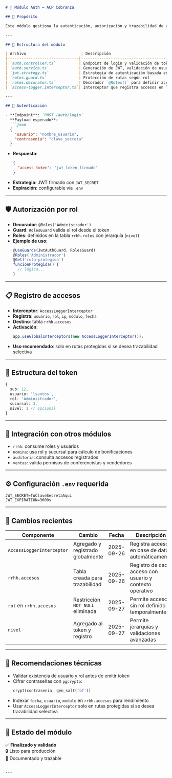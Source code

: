 ```md
# 🔐 Módulo Auth – ACP Cobranza

## 🧭 Propósito

Este módulo gestiona la autenticación, autorización y trazabilidad de accesos en el sistema ACP Cobranza. Permite validar credenciales, emitir tokens JWT, proteger rutas por rol y registrar cada acceso con contexto operativo.

---

## 📂 Estructura del módulo

| Archivo                        | Descripción                                      |
|-------------------------------|--------------------------------------------------|
| `auth.controller.ts`          | Endpoint de login y validación de token          |
| `auth.service.ts`             | Generación de JWT, validación de usuario         |
| `jwt.strategy.ts`             | Estrategia de autenticación basada en JWT        |
| `roles.guard.ts`              | Protección de rutas según rol                    |
| `roles.decorator.ts`          | Decorador `@Roles()` para definir acceso         |
| `access-logger.interceptor.ts`| Interceptor que registra accesos en la base de datos |

---

## 🔑 Autenticación

- **Endpoint**: `POST /auth/login`
- **Payload esperado**:
  ```json
  {
    "usuario": "nombre_usuario",
    "contrasenia": "clave_secreta"
  }
  ```
- **Respuesta**:
  ```json
  {
    "access_token": "jwt_token_firmado"
  }
  ```
- **Estrategia**: JWT firmado con `JWT_SECRET`
- **Expiración**: configurable vía `.env`

---

## 🛡️ Autorización por rol

- **Decorador**: `@Roles('Administrador')`
- **Guard**: `RolesGuard` valida el rol desde el token
- **Roles**: definidos en la tabla `rrhh.roles` con jerarquía (`nivel`)
- **Ejemplo de uso**:
  ```ts
  @UseGuards(JwtAuthGuard, RolesGuard)
  @Roles('Administrador')
  @Get('ruta-protegida')
  funcionProtegida() {
    // lógica...
  }
  ```

---

## 📋 Registro de accesos

- **Interceptor**: `AccessLoggerInterceptor`
- **Registra**: `usuario`, `rol`, `ip`, `módulo`, `fecha`
- **Destino**: tabla `rrhh.accesos`
- **Activación**:
  ```ts
  app.useGlobalInterceptors(new AccessLoggerInterceptor());
  ```
- **Uso recomendado**: solo en rutas protegidas si se desea trazabilidad selectiva

---

## 🧠 Estructura del token

```ts
{
  sub: 12,
  usuario: 'lsantos',
  rol: 'Administrador',
  sucursal: 3,
  nivel: 1 // opcional
}
```

---

## 🔗 Integración con otros módulos

- `rrhh`: consume roles y usuarios
- `nomina`: usa rol y sucursal para cálculo de bonificaciones
- `auditoria`: consulta accesos registrados
- `ventas`: valida permisos de conferencistas y vendedores

---

## ⚙️ Configuración `.env` requerida

```env
JWT_SECRET=TuClaveSecretaAqui
JWT_EXPIRATION=3600s
```

---

## 🧾 Cambios recientes

| Componente               | Cambio                            | Fecha       | Descripción                                                  |
|--------------------------|-----------------------------------|-------------|--------------------------------------------------------------|
| `AccessLoggerInterceptor`| Agregado y registrado globalmente | 2025-09-26  | Registra accesos en base de datos automáticamente            |
| `rrhh.accesos`           | Tabla creada para trazabilidad    | 2025-09-26  | Registro de cada acceso con usuario y contexto operativo     |
| `rol` en `rrhh.accesos`  | Restricción `NOT NULL` eliminada  | 2025-09-27  | Permite accesos sin rol definido temporalmente               |
| `nivel`                  | Agregado al token y registro      | 2025-09-27  | Permite jerarquías y validaciones avanzadas                 |

---

## 🧠 Recomendaciones técnicas

- Validar existencia de usuario y rol antes de emitir token
- Cifrar contraseñas con `pgcrypto`:
  ```sql
  crypt(contrasenia, gen_salt('bf'))
  ```
- Indexar `fecha`, `usuario`, `modulo` en `rrhh.accesos` para rendimiento
- Usar `AccessLoggerInterceptor` solo en rutas protegidas si se desea trazabilidad selectiva

---

## 📌 Estado del módulo

✅ **Finalizado y validado**  
🔒 Listo para producción  
📄 Documentado y trazable
```

---
